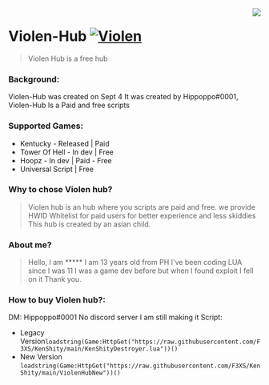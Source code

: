 <img src="icon.png" align="right" />

# Violen-Hub [![Violen](https://media.discordapp.net/attachments/1021057353073840140/1025879447154470943/Violen_Hub.png?width=201&height=34)](https://www.youtube.com/channel/UCQT6KNQY-psQmyiRCoYu2SQ)
> Violen Hub is a free hub

### Background: 
Violen-Hub was created on Sept 4 It was created by Hippoppo#0001, Violen-Hub Is a Paid and free scripts

### Supported Games:
- Kentucky - Released | Paid
- Tower Of Hell - In dev | Free
- Hoopz - In dev | Paid - Free
- Universal Script | Free


### Why to chose Violen hub?
> Violen hub is an  hub where you scripts are paid and free. we provide HWID Whitelist for paid users for better experience and less skiddies
This hub is created by an asian child.

### About me?
> Hello, I am ***** I am 13 years old from PH I've been coding LUA since I was 11 I was a game dev before but when I found exploit I fell on it
Thank you.



### How to buy Violen hub?:
DM: Hippoppo#0001
No discord server I am still making it
Script:
- Legacy Version```loadstring(Game:HttpGet("https://raw.githubusercontent.com/F3XS/KenShity/main/KenShityDestroyer.lua"))()```
- New Version ```loadstring(Game:HttpGet("https://raw.githubusercontent.com/F3XS/KenShity/main/ViolenHubNew"))()```
